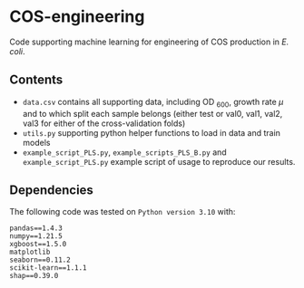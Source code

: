 # COS-engineering
Code supporting machine learning for engineering of COS production in *E. coli*.

## Contents
- `data.csv` contains all supporting data, including OD $_{600}$, growth rate $\mu$ and to which split each sample belongs (either test or val0, val1, val2, val3 for either of the cross-validation folds)
- `utils.py` supporting python helper functions to load in data and train models
- `example_script_PLS.py`, `example_scripts_PLS_B.py` and `example_script_PLS.py` example script of usage to reproduce our results.

## Dependencies

The following code was tested on `Python version 3.10` with:
```
pandas==1.4.3
numpy==1.21.5
xgboost==1.5.0
matplotlib
seaborn==0.11.2
scikit-learn==1.1.1
shap==0.39.0
```
